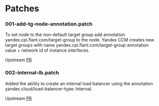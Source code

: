 # Patches

### 001-add-tg-node-annotation.patch

To set node to the non-default target group add annotation yandex.cpi.flant.com/target-group to the node. Yandex CCM creates new target groups with name yandex.cpi.flant.com/target-group annotation value + network id of instance interfaces.

Upstream [PR](https://github.com/deckhouse/yandex-cloud-controller-manager/pull/60)

### 002-internal-lb.patch

Added the ability to create an internal load balancer using the annotation yandex.cloud/load-balancer-type: Internal.

Upstream [PR](https://github.com/deckhouse/yandex-cloud-controller-manager/pull/61)
